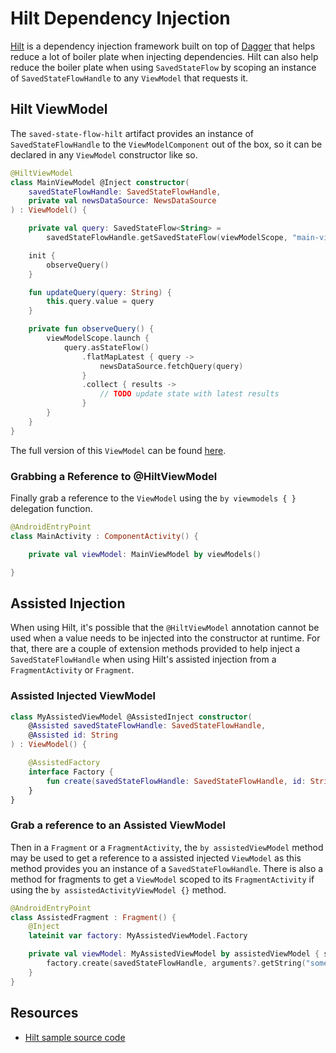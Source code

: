 # Hilt Dependency Injection

[Hilt](https://developer.android.com/training/dependency-injection/hilt-android) is a dependency injection framework built on top of [Dagger](https://dagger.dev/) that helps reduce a lot of boiler plate when injecting dependencies. Hilt can also help reduce the boiler plate when using `SavedStateFlow` by scoping an instance of `SavedStateFlowHandle` to any `ViewModel` that requests it. 

## Hilt ViewModel  

The `saved-state-flow-hilt` artifact provides an instance of `SavedStateFlowHandle` to the `ViewModelComponent` out of the box, so it can be declared in any `ViewModel` constructor like so. 

```kotlin
@HiltViewModel
class MainViewModel @Inject constructor(
    savedStateFlowHandle: SavedStateFlowHandle,
    private val newsDataSource: NewsDataSource
) : ViewModel() {

    private val query: SavedStateFlow<String> =
        savedStateFlowHandle.getSavedStateFlow(viewModelScope, "main-viewmodel-query-key", "")

    init {
        observeQuery()
    }

    fun updateQuery(query: String) {
        this.query.value = query
    }

    private fun observeQuery() {
        viewModelScope.launch {
            query.asStateFlow()
                .flatMapLatest { query ->
                    newsDataSource.fetchQuery(query)
                }
                .collect { results ->
                    // TODO update state with latest results
                }
        }
    }
}
```

The full version of this `ViewModel` can be found [here](https://github.com/plusmobileapps/SavedStateFlow/blob/main/sample/hilt-di/src/main/java/com/plusmobileapps/savedstateflow/MainViewModel.kt).   

### Grabbing a Reference to @HiltViewModel

Finally grab a reference to the `ViewModel` using the `by viewmodels { }` delegation function. 

```kotlin
@AndroidEntryPoint
class MainActivity : ComponentActivity() {

    private val viewModel: MainViewModel by viewModels()

}
```

## Assisted Injection 

When using Hilt, it's possible that the `@HiltViewModel` annotation cannot be used when a value needs to be injected into the constructor at runtime. For that, there are a couple of extension methods provided to help inject a `SavedStateFlowHandle` when using Hilt's assisted injection from a `FragmentActivity` or `Fragment`. 

### Assisted Injected ViewModel

```kotlin
class MyAssistedViewModel @AssistedInject constructor(
    @Assisted savedStateFlowHandle: SavedStateFlowHandle,
    @Assisted id: String
) : ViewModel() {

    @AssistedFactory
    interface Factory {
        fun create(savedStateFlowHandle: SavedStateFlowHandle, id: String): MyAssistedViewModel
    }
}
```

### Grab a reference to an Assisted ViewModel

Then in a `Fragment` or a `FragmentActivity`, the `by assistedViewModel` method may be used to get a reference to a assisted injected `ViewModel` as this method provides you an instance of a `SavedStateFlowHandle`. There is also a method for fragments to get a `ViewModel` scoped to its `FragmentActivity` if using the `by assistedActivityViewModel {}` method. 

```kotlin
@AndroidEntryPoint
class AssistedFragment : Fragment() {
    @Inject
    lateinit var factory: MyAssistedViewModel.Factory

    private val viewModel: MyAssistedViewModel by assistedViewModel { savedStateFlowHandle ->
        factory.create(savedStateFlowHandle, arguments?.getString("some-argument-key")!!)
    }
}
```

## Resources 

* [Hilt sample source code](https://github.com/plusmobileapps/SavedStateFlow/tree/main/sample/hilt-di)